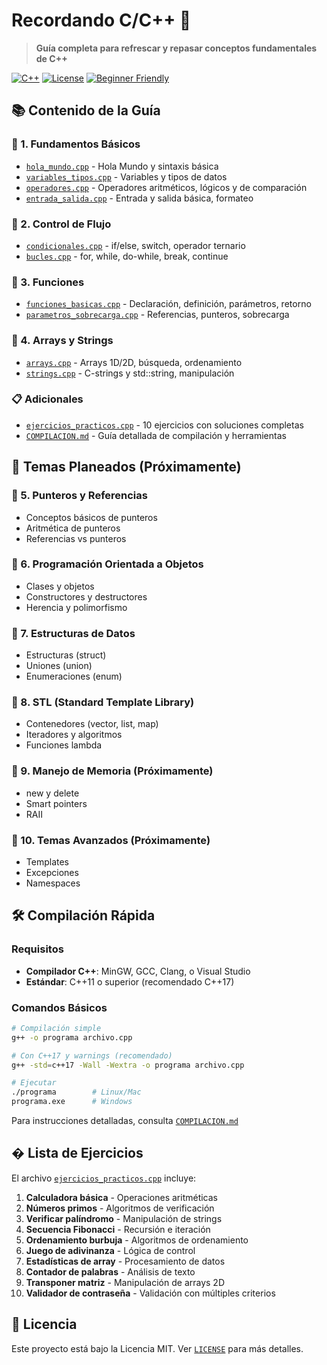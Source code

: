 # Recordando C/C++ 🚀

> **Guía completa para refrescar y repasar conceptos fundamentales de C++**

[![C++](https://img.shields.io/badge/C%2B%2B-17-blue.svg)](https://isocpp.org/)
[![License](https://img.shields.io/badge/License-MIT-green.svg)](LICENSE)
[![Beginner Friendly](https://img.shields.io/badge/Level-Beginner%20to%20Intermediate-brightgreen.svg)](https://github.com/iriverou/RecordandoC-C-)

## 📚 Contenido de la Guía

### 📁 1. Fundamentos Básicos
- [`hola_mundo.cpp`](01_fundamentos/hola_mundo.cpp) - Hola Mundo y sintaxis básica
- [`variables_tipos.cpp`](01_fundamentos/variables_tipos.cpp) - Variables y tipos de datos
- [`operadores.cpp`](01_fundamentos/operadores.cpp) - Operadores aritméticos, lógicos y de comparación
- [`entrada_salida.cpp`](01_fundamentos/entrada_salida.cpp) - Entrada y salida básica, formateo

### 📁 2. Control de Flujo
- [`condicionales.cpp`](02_control_flujo/condicionales.cpp) - if/else, switch, operador ternario
- [`bucles.cpp`](02_control_flujo/bucles.cpp) - for, while, do-while, break, continue

### 📁 3. Funciones
- [`funciones_basicas.cpp`](03_funciones/funciones_basicas.cpp) - Declaración, definición, parámetros, retorno
- [`parametros_sobrecarga.cpp`](03_funciones/parametros_sobrecarga.cpp) - Referencias, punteros, sobrecarga

### 📁 4. Arrays y Strings
- [`arrays.cpp`](04_arrays_strings/arrays.cpp) - Arrays 1D/2D, búsqueda, ordenamiento
- [`strings.cpp`](04_arrays_strings/strings.cpp) - C-strings y std::string, manipulación

### 📋 Adicionales
- [`ejercicios_practicos.cpp`](ejercicios_practicos.cpp) - 10 ejercicios con soluciones completas
- [`COMPILACION.md`](COMPILACION.md) - Guía detallada de compilación y herramientas

## 🚀 Temas Planeados (Próximamente)

### 📁 5. Punteros y Referencias
- Conceptos básicos de punteros
- Aritmética de punteros
- Referencias vs punteros

### 📁 6. Programación Orientada a Objetos
- Clases y objetos
- Constructores y destructores
- Herencia y polimorfismo

### 📁 7. Estructuras de Datos
- Estructuras (struct)
- Uniones (union)
- Enumeraciones (enum)

### 📁 8. STL (Standard Template Library)
- Contenedores (vector, list, map)
- Iteradores y algoritmos
- Funciones lambda

### 📁 9. Manejo de Memoria (Próximamente)
- new y delete
- Smart pointers
- RAII

### 📁 10. Temas Avanzados (Próximamente)
- Templates
- Excepciones
- Namespaces

## 🛠️ Compilación Rápida

### Requisitos
- **Compilador C++**: MinGW, GCC, Clang, o Visual Studio
- **Estándar**: C++11 o superior (recomendado C++17)

### Comandos Básicos
```bash
# Compilación simple
g++ -o programa archivo.cpp

# Con C++17 y warnings (recomendado)
g++ -std=c++17 -Wall -Wextra -o programa archivo.cpp

# Ejecutar
./programa        # Linux/Mac
programa.exe      # Windows
```

Para instrucciones detalladas, consulta [`COMPILACION.md`](COMPILACION.md)

## � Lista de Ejercicios

El archivo [`ejercicios_practicos.cpp`](ejercicios_practicos.cpp) incluye:

1. **Calculadora básica** - Operaciones aritméticas
2. **Números primos** - Algoritmos de verificación
3. **Verificar palíndromo** - Manipulación de strings
4. **Secuencia Fibonacci** - Recursión e iteración
5. **Ordenamiento burbuja** - Algoritmos de ordenamiento
6. **Juego de adivinanza** - Lógica de control
7. **Estadísticas de array** - Procesamiento de datos
8. **Contador de palabras** - Análisis de texto
9. **Transponer matriz** - Manipulación de arrays 2D
10. **Validador de contraseña** - Validación con múltiples criterios



## 📄 Licencia

Este proyecto está bajo la Licencia MIT. Ver [`LICENSE`](LICENSE) para más detalles.

